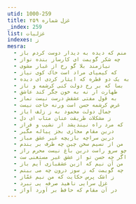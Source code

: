 ```yaml
---
utid: 1000-259
title: غزل شماره ۲۵۹
_index: 259
list: غزلیات
indexes: ز
mesra:
  - منم که دیده به دیدار دوست کردم باز
  - چه شکر گویمت ای کارساز بنده نواز
  - نیازمند بلا گو رخ از غبار مشوی
  - که کیمیای مراد است خاک کوی نیاز
  - به یک دو قطره که ایثار کردی ای دیده
  - بسا که بر رخ دولت کنی کرشمه و ناز
  - طهارت ار نه به خون جگر کند عاشق
  - به قول مفتی عشقش درست نیست نماز
  - غرض کرشمه حسن است ورنه حاجت نیست
  - جمال دولت محمود به ز زلف ایاز
  - ز مشکلات طریقت عنان متاب ای دل
  - که مرد راه نیندیشد از نشیب و فراز
  - درین مقام مجازی بجز پیاله مگیر
  - درین سراچه بازیچه غیر عشق مباز
  - من از نسیم سخن چین چه طرف بر بندم
  - چو سرو راست درین باغ نیست محرم راز
  - اگر چه حسن تو از عشق غیر مستغنی ست
  - من آن نیم که ازین عشقبازی آیم باز
  - چه گویمت که ز سوز درون چه می بینم
  - ز اشک پرس حکایت که من نیم غمّاز
  - غزل سرایی ناهید صرفه یی نبرد
  - در آن مقام که حافظ بر آورد آواز
---
```

